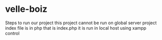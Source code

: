 # velle-boiz
Steps to run our project
this project cannot be run on global server 
project index file is in php that is index.php
it is run in local host using xampp control
